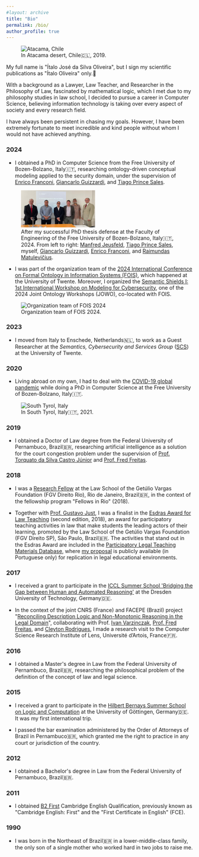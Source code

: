 ```yaml
---
#layout: archive
title: "Bio"
permalink: /bio/
author_profile: true
---
```



<figure>
    <img src="/images/atacama-chile.jpg" width="200" height="100"
         alt="Atacama, Chile">
    <figcaption>In Atacama desert, Chile🇨🇱, 2019.</figcaption>
</figure>

My full name is "Ítalo José da Silva Oliveira", but I sign my scientific publications as "Ítalo Oliveira" only.🙂


With a background as a Lawyer, Law Teacher, and Researcher in the Philosophy of Law, fascinated by mathematical logic, which I met due to my philosophy studies in law school, I decided to pursue a career in Computer Science, believing information technology is taking over every aspect of society and every research field.

I have always been persistent in chasing my goals. However, I have been extremely fortunate to meet incredible and kind people without whom I would not have achieved anything.


### 2024

- I obtained a PhD in Computer Science from the Free University of Bozen-Bolzano, Italy🇮🇹, researching ontology-driven conceptual modeling applied to the security domain, under the supervision of [Enrico Franconi](https://www.inf.unibz.it/~franconi/), [Giancarlo Guizzardi](https://en.wikipedia.org/wiki/Giancarlo_Guizzardi), and [Tiago Prince Sales](https://people.utwente.nl/t.princesales).

<figure>
    <img src="/images/defense.png" width="200" height="100"
         alt="PhD thesis defense, Unibz">
    <figcaption>After my successful PhD thesis defense at the Faculty of Engineering of the Free University of Bozen-Bolzano, Italy🇮🇹, 2024. From left to right: <a href="https://scholar.google.se/citations?user=tC2X4k0AAAAJ">Manfred Jeusfeld</a>, <a href="https://people.utwente.nl/t.princesales">Tiago Prince Sales</a>, myself, <a href="https://en.wikipedia.org/wiki/Giancarlo_Guizzardi">Giancarlo Guizzardi</a>, <a href="https://www.inf.unibz.it/~franconi/">Enrico Franconi</a>, and <a href="https://scholar.google.com/citations?user=2CN14WkAAAAJ">Raimundas Matulevičius</a>.</figcaption>
</figure>

- I was part of the organization team of the [2024 International Conference on Formal Ontology in Information Systems (FOIS)](https://www.utwente.nl/en/eemcs/fois2024/), which happened at the University of Twente. Moreover, I organized the [Semantic Shields I: 1st International Workshop on Modeling for Cybersecurity](https://www.utwente.nl/en/eemcs/semantic-shields/), one of the 2024 Joint Ontology Workshops (JOWO), co-located with FOIS.

<figure>
    <img src="/images/fois_2024_org.JPG" width="200" height="100"
         alt="Organization team of FOIS 2024">
    <figcaption>Organization team of FOIS 2024.</figcaption>
</figure>

### 2023

- I moved from Italy to Enschede, Netherlands🇳🇱, to work as a Guest Researcher at the _Semantics, Cybersecurity and Services Group_ ([SCS](https://www.utwente.nl/en/eemcs/scs/)) at the University of Twente.

### 2020

- Living abroad on my own, I had to deal with the [COVID-19 global pandemic](https://en.wikipedia.org/wiki/COVID-19_pandemic) while doing a PhD in Computer Science at the Free University of Bozen-Bolzano, Italy🇮🇹.

<figure>
    <img src="/images/southtirol.jpg" width="200" height="100"
         alt="South Tyrol, Italy">
    <figcaption>In South Tyrol, Italy🇮🇹, 2021.</figcaption>
</figure>

### 2019

- I obtained a Doctor of Law degree from the Federal University of Pernambuco, Brazil🇧🇷, researching artificial intelligence as a solution for the court congestion problem under the supervision of [Prof. Torquato da Silva Castro Júnior](http://lattes.cnpq.br/3738419253523414) and [Prof. Fred Freitas](https://scholar.google.co.uk/citations?user=bp0hZ8QAAAAJ&hl=en).

### 2018

- I was a [Research Fellow](https://direitorio.fgv.br/fellows-rio) at the Law School of the Getúlio Vargas Foundation (FGV Direito Rio), Rio de Janeiro, Brazil🇧🇷, in the context of the fellowship program "Fellows in Rio" (2018).

- Together with [Prof. Gustavo Just](http://lattes.cnpq.br/1389722095904056), I was a finalist in the [Esdras Award for Law Teaching](https://direitosp.fgv.br/en/esdras-award-law-teaching) (second edition, 2018), an award for participatory teaching activities in law that make students the leading actors of their learning, promoted by the Law School of the Getúlio Vargas Foundation (FGV Direito SP), São Paulo, Brazil🇧🇷. The activities that stand out in the Esdras Award are included in the [Participatory Legal Teaching Materials Database](https://ejurparticipativo.direitosp.fgv.br/material-de-ensino), where [my proposal](https://ejurparticipativo.direitosp.fgv.br/portfolio/oficina-minutas) is publicly available (in Portuguese only) for replication in legal educational environments.

### 2017

- I received a grant to participate in the [ICCL Summer School 'Bridging the Gap between Human and Automated Reasoning'](https://iccl.inf.tu-dresden.de/web/SummerSchool2017) at the Dresden University of Technology, Germany🇩🇪.

- In the context of the joint CNRS (France) and FACEPE (Brazil) project "[Reconciling Description Logic and Non-Monotonic Reasoning in the Legal Domain](https://www.cril.univ-artois.fr/en/projects/dlnmr/)", collaborating with Prof. [Ivan Varzinczak](https://ijv.ovh/), [Prof. Fred Freitas](https://scholar.google.co.uk/citations?user=bp0hZ8QAAAAJ&hl=en), and [Cleyton Rodrigues](https://scholar.google.com/citations?user=BPveCTMAAAAJ&hl=en), I made a research visit to the Computer Science Research Institute of Lens, Université d’Artois, France🇫🇷.

### 2016

- I obtained a Master's degree in Law from the Federal University of Pernambuco, Brazil🇧🇷, researching the philosophical problem of the definition of the concept of law and legal science.

### 2015

- I received a grant to participate in the [Hilbert Bernays Summer School on Logic and Computation](https://gcms-devops1.uni-goettingen.de/en/505718.html) at the University of Göttingen, Germany🇩🇪. It was my first international trip.

- I passed the bar examination administered by the Order of Attorneys of Brazil in Pernambuco🇧🇷, which granted me the right to practice in any court or jurisdiction of the country.

### 2012

- I obtained a Bachelor's degree in Law from the Federal University of Pernambuco, Brazil🇧🇷.


### 2011

- I obtained [B2 First](https://www.cambridgeenglish.org/exams-and-tests/first/) Cambridge English Qualification, previously known as "Cambridge English: First" and the "First Certificate in English" (FCE).

### 1990

- I was born in the Northeast of Brazil🇧🇷 in a lower-middle-class family, the only son of a single mother who worked hard in two jobs to raise me.